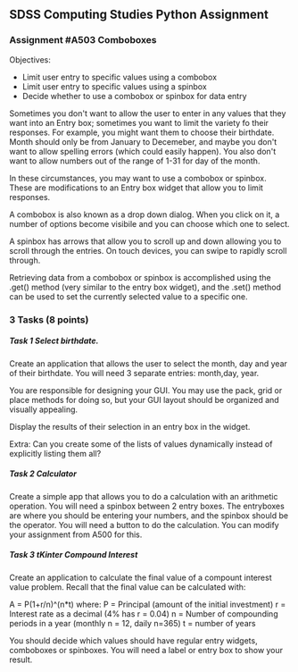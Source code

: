 ## SDSS Computing Studies Python Assignment
### Assignment #A503 Comboboxes

Objectives:
* Limit user entry to specific values using a combobox
* Limit user entry to specific values using a spinbox
* Decide whether to use a combobox or spinbox for data entry

Sometimes you don't want to allow the user to enter in any values that they want into an Entry box; sometimes you want to limit the variety fo their responses.  For example, you might want them to choose their birthdate.  Month should only be from January to Decemeber, and maybe you don't want to allow spelling errors (which could easily happen).  You also don't want to allow numbers out of the range of 1-31 for day of the month.

In these circumstances, you may want to use a combobox or spinbox. These are modifications to an Entry box widget that allow you to limit responses.

A combobox is also known as a drop down dialog. When you click on it, a number of options become visibile and you can choose which one to select.

A spinbox has arrows that allow you to scroll up and down allowing you to scroll through the entries.  On touch devices, you can swipe to rapidly scroll through.

Retrieving data from a combobox or spinbox is accomplished using the .get() method (very similar to the entry box widget), and the .set() method can be used to set the currently selected value to a specific one.

### 3 Tasks (8 points)

##### Task 1 Select birthdate.
Create an application that allows the user to select the month, day and year of their birthdate. You will need 3 separate entries: month,day, year.

You are responsible for designing your GUI.  You may use the pack, grid or place methods for doing so, but your GUI layout should be organized and visually appealing.

Display the results of their selection in an entry box in the widget.

Extra: Can you create some of the lists of values dynamically instead of explicitly listing them all?

##### Task 2 Calculator
Create a simple app that allows you to do a calculation with an arithmetic operation.  You will need a spinbox between 2 entry boxes.  The entryboxes are where you should be entering your numbers, and the spinbox should be the operator.  You will need a button to do the calculation.  You can modify your assignment from A500 for this.

##### Task 3 tKinter Compound Interest 
Create an application to calculate the final value of a compount interest value problem.  Recall that the final value can be calculated with:

A = P(1+r/n)^(n*t) where:
P = Principal (amount of the initial investment)
r = Interest rate as a decimal (4% has r = 0.04)
n = Number of compounding periods in a year (monthly n = 12, daily n=365)
t = number of years

You should decide which values should have regular entry widgets, comboboxes or spinboxes.  You will need a label or entry box to show your result.
